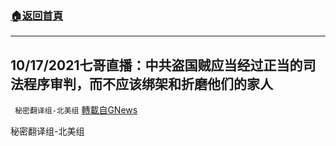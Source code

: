 ###  [:house:返回首頁](https://github.com/ourhimalayas/txt)
---


## 10/17/2021七哥直播：中共盗国贼应当经过正当的司法程序审判，而不应该绑架和折磨他们的家人
` 秘密翻译组-北美组` [轉載自GNews](https://gnews.org/zh-hans/1600918/)

秘密翻译组-北美组
